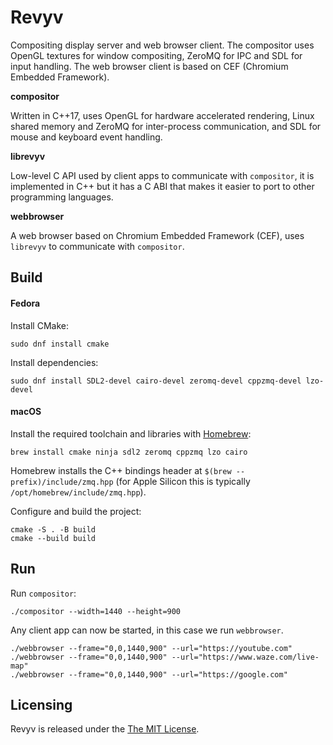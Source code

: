 # Revyv

Compositing display server and web browser client. The compositor uses OpenGL textures for window compositing, ZeroMQ for IPC and SDL for input handling. The web browser client is based on CEF (Chromium Embedded Framework).

**compositor**

Written in C++17, uses OpenGL for hardware accelerated rendering, Linux shared memory and ZeroMQ for inter-process communication, and SDL for mouse and keyboard event handling.

**librevyv**

Low-level C API used by client apps to communicate with `compositor`, it is implemented in C++ but it has a C ABI that makes it easier to port to other programming languages.

**webbrowser**

A web browser based on Chromium Embedded Framework (CEF), uses `librevyv` to communicate with `compositor`.

## Build

#### Fedora

Install CMake:

```shell
sudo dnf install cmake
```

Install dependencies:

```
sudo dnf install SDL2-devel cairo-devel zeromq-devel cppzmq-devel lzo-devel
```

#### macOS

Install the required toolchain and libraries with [Homebrew](https://brew.sh/):

```shell
brew install cmake ninja sdl2 zeromq cppzmq lzo cairo
```

Homebrew installs the C++ bindings header at `$(brew --prefix)/include/zmq.hpp` (for Apple Silicon this is typically `/opt/homebrew/include/zmq.hpp`).

Configure and build the project:

```
cmake -S . -B build
cmake --build build
```

## Run

Run `compositor`:

```shell
./compositor --width=1440 --height=900
```

Any client app can now be started, in this case we run `webbrowser`.

```shell
./webbrowser --frame="0,0,1440,900" --url="https://youtube.com"
./webbrowser --frame="0,0,1440,900" --url="https://www.waze.com/live-map"
./webbrowser --frame="0,0,1440,900" --url="https://google.com"
```

## Licensing

Revyv is released under the [The MIT License](./LICENSE).
